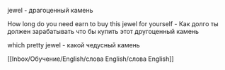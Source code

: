 jewel - драгоценный камень 

How long do you need earn  to buy this jewel for yourself  - Как долго ты должен зарабатывать что бы купить этот другоценный камень

which pretty jewel - какой чедусный камень

[[Inbox/Обучение/English/слова English/слова English]]

